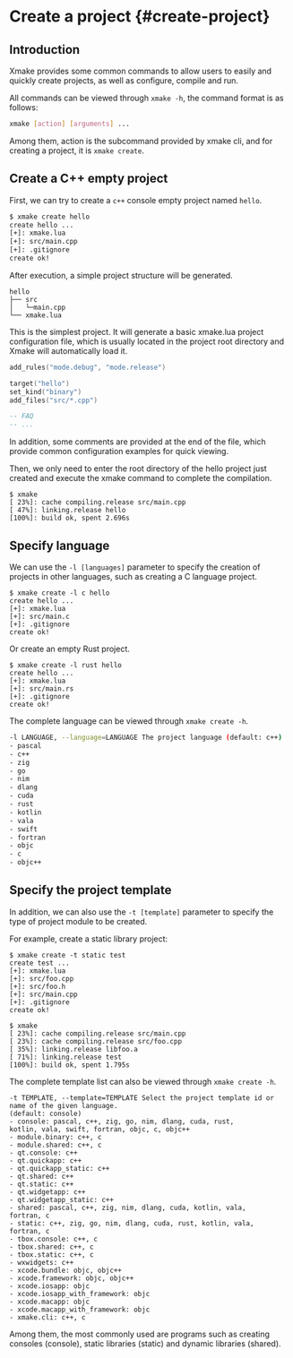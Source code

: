 # Create a project {#create-project}

## Introduction

Xmake provides some common commands to allow users to easily and quickly create projects, as well as configure, compile and run.

All commands can be viewed through `xmake -h`, the command format is as follows:

```bash
xmake [action] [arguments] ...
```

Among them, action is the subcommand provided by xmake cli, and for creating a project, it is `xmake create`.

## Create a C++ empty project

First, we can try to create a `c++` console empty project named `hello`.

```bash
$ xmake create hello
create hello ...
[+]: xmake.lua
[+]: src/main.cpp
[+]: .gitignore
create ok!
```

After execution, a simple project structure will be generated.

```
hello
├── src
│   └─main.cpp
└── xmake.lua
```

This is the simplest project. It will generate a basic xmake.lua project configuration file, which is usually located in the project root directory and Xmake will automatically load it.

```lua [xmake.lua]
add_rules("mode.debug", "mode.release")

target("hello")
set_kind("binary")
add_files("src/*.cpp")

-- FAQ
-- ...
```

In addition, some comments are provided at the end of the file, which provide common configuration examples for quick viewing.

Then, we only need to enter the root directory of the hello project just created and execute the xmake command to complete the compilation.

```console
$ xmake
[ 23%]: cache compiling.release src/main.cpp
[ 47%]: linking.release hello
[100%]: build ok, spent 2.696s
```

## Specify language

We can use the `-l [languages]` parameter to specify the creation of projects in other languages, such as creating a C language project.

```console
$ xmake create -l c hello
create hello ...
[+]: xmake.lua
[+]: src/main.c
[+]: .gitignore
create ok!
```

Or create an empty Rust project.

```console
$ xmake create -l rust hello
create hello ...
[+]: xmake.lua
[+]: src/main.rs
[+]: .gitignore
create ok!
```

The complete language can be viewed through `xmake create -h`.

```bash
-l LANGUAGE, --language=LANGUAGE The project language (default: c++)
- pascal
- c++
- zig
- go
- nim
- dlang
- cuda
- rust
- kotlin
- vala
- swift
- fortran
- objc
- c
- objc++
```

## Specify the project template

In addition, we can also use the `-t [template]` parameter to specify the type of project module to be created.

For example, create a static library project:

```console
$ xmake create -t ​​static test
create test ...
[+]: xmake.lua
[+]: src/foo.cpp
[+]: src/foo.h
[+]: src/main.cpp
[+]: .gitignore
create ok!
```

```console
$ xmake
[ 23%]: cache compiling.release src/main.cpp
[ 23%]: cache compiling.release src/foo.cpp
[ 35%]: linking.release libfoo.a
[ 71%]: linking.release test
[100%]: build ok, spent 1.795s
```

The complete template list can also be viewed through `xmake create -h`.

```console 
-t TEMPLATE, --template=TEMPLATE Select the project template id or name of the given language. 
(default: console) 
- console: pascal, c++, zig, go, nim, dlang, cuda, rust, 
kotlin, vala, swift, fortran, objc, c, objc++ 
- module.binary: c++, c 
- module.shared: c++, c 
- qt.console: c++ 
- qt.quickapp: c++ 
- qt.quickapp_static: c++ 
- qt.shared: c++ 
- qt.static: c++ 
- qt.widgetapp: c++ 
- qt.widgetapp_static: c++ 
- shared: pascal, c++, zig, nim, dlang, cuda, kotlin, vala, 
fortran, c 
- static: c++, zig, go, nim, dlang, cuda, rust, kotlin, vala,
fortran, c
- tbox.console: c++, c
- tbox.shared: c++, c
- tbox.static: c++, c
- wxwidgets: c++
- xcode.bundle: objc, objc++
- xcode.framework: objc, objc++
- xcode.iosapp: objc
- xcode.iosapp_with_framework: objc
- xcode.macapp: objc
- xcode.macapp_with_framework: objc
- xmake.cli: c++, c
```

Among them, the most commonly used are programs such as creating consoles (console), static libraries (static) and dynamic libraries (shared).
